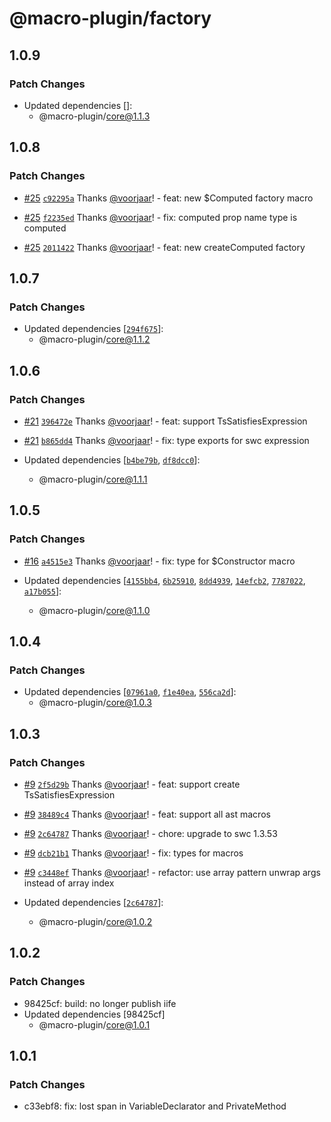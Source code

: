 # @macro-plugin/factory

## 1.0.9

### Patch Changes

- Updated dependencies []:
  - @macro-plugin/core@1.1.3

## 1.0.8

### Patch Changes

- [#25](https://github.com/macro-plugin/macros/pull/25) [`c92295a`](https://github.com/macro-plugin/macros/commit/c92295a35d8d607df9965954bab3d510bff0d63d) Thanks [@voorjaar](https://github.com/voorjaar)! - feat: new $Computed factory macro

- [#25](https://github.com/macro-plugin/macros/pull/25) [`f2235ed`](https://github.com/macro-plugin/macros/commit/f2235ede72a783c33faaa0c3cf56d3a7ce2c8bc9) Thanks [@voorjaar](https://github.com/voorjaar)! - fix: computed prop name type is computed

- [#25](https://github.com/macro-plugin/macros/pull/25) [`2011422`](https://github.com/macro-plugin/macros/commit/2011422e79e9d941d6991e7177d75c186e658626) Thanks [@voorjaar](https://github.com/voorjaar)! - feat: new createComputed factory

## 1.0.7

### Patch Changes

- Updated dependencies [[`294f675`](https://github.com/macro-plugin/macros/commit/294f67574c5ff168bdeb0a499ea4ab2fd57579cf)]:
  - @macro-plugin/core@1.1.2

## 1.0.6

### Patch Changes

- [#21](https://github.com/macro-plugin/macros/pull/21) [`396472e`](https://github.com/macro-plugin/macros/commit/396472edb4520b33044e9f628807af01e2e5aa35) Thanks [@voorjaar](https://github.com/voorjaar)! - feat: support TsSatisfiesExpression

- [#21](https://github.com/macro-plugin/macros/pull/21) [`b865dd4`](https://github.com/macro-plugin/macros/commit/b865dd493a38c60c9e8f102f7a2373a4bd44b4aa) Thanks [@voorjaar](https://github.com/voorjaar)! - fix: type exports for swc expression

- Updated dependencies [[`b4be79b`](https://github.com/macro-plugin/macros/commit/b4be79be09e8790b95c6a2e9b07dde4ba3822f39), [`df8dcc0`](https://github.com/macro-plugin/macros/commit/df8dcc0ab7f3e09f1157c5c2a7cda4a7f5367991)]:
  - @macro-plugin/core@1.1.1

## 1.0.5

### Patch Changes

- [#16](https://github.com/macro-plugin/macros/pull/16) [`a4515e3`](https://github.com/macro-plugin/macros/commit/a4515e3f5b0a645cdf233a20b0982ba244710d19) Thanks [@voorjaar](https://github.com/voorjaar)! - fix: type for $Constructor macro

- Updated dependencies [[`4155bb4`](https://github.com/macro-plugin/macros/commit/4155bb4de7968a83e62203411bceae6b0602637f), [`6b25910`](https://github.com/macro-plugin/macros/commit/6b25910567e910b7c71c79646f8569a2f3927be6), [`8dd4939`](https://github.com/macro-plugin/macros/commit/8dd493997931d8d91a82ffb1785927d425c17c61), [`14efcb2`](https://github.com/macro-plugin/macros/commit/14efcb2c6461ab3f5d78e0599ec74b422085ce1d), [`7787022`](https://github.com/macro-plugin/macros/commit/7787022f657b7a79cb18a1e8ba947ae2eaeb682e), [`a17b055`](https://github.com/macro-plugin/macros/commit/a17b055d356c285b394add56192c80077ebde2c2)]:
  - @macro-plugin/core@1.1.0

## 1.0.4

### Patch Changes

- Updated dependencies [[`07961a0`](https://github.com/macro-plugin/macros/commit/07961a03b6e82080a2b8c8ab2626c187c34f912e), [`f1e40ea`](https://github.com/macro-plugin/macros/commit/f1e40ead32636d4f2d43c442e70cc208e2d43b28), [`556ca2d`](https://github.com/macro-plugin/macros/commit/556ca2d9addaf36ac84da8c8ea7b5bc465e174b7)]:
  - @macro-plugin/core@1.0.3

## 1.0.3

### Patch Changes

- [#9](https://github.com/macro-plugin/macros/pull/9) [`2f5d29b`](https://github.com/macro-plugin/macros/commit/2f5d29be94a150697a333e326a7a29437dd9ed90) Thanks [@voorjaar](https://github.com/voorjaar)! - feat: support create TsSatisfiesExpression

- [#9](https://github.com/macro-plugin/macros/pull/9) [`38489c4`](https://github.com/macro-plugin/macros/commit/38489c46503b47a87f8e401900f03a61a2e97347) Thanks [@voorjaar](https://github.com/voorjaar)! - feat: support all ast macros

- [#9](https://github.com/macro-plugin/macros/pull/9) [`2c64787`](https://github.com/macro-plugin/macros/commit/2c647875182c5fc6ca41c9e72587a08307ba90ec) Thanks [@voorjaar](https://github.com/voorjaar)! - chore: upgrade to swc 1.3.53

- [#9](https://github.com/macro-plugin/macros/pull/9) [`dcb21b1`](https://github.com/macro-plugin/macros/commit/dcb21b18c39dbf909a7336712d02e770f6c5f6c6) Thanks [@voorjaar](https://github.com/voorjaar)! - fix: types for macros

- [#9](https://github.com/macro-plugin/macros/pull/9) [`c3448ef`](https://github.com/macro-plugin/macros/commit/c3448efa7ddcfdd0b50eb9606ccc2b2f99adea28) Thanks [@voorjaar](https://github.com/voorjaar)! - refactor: use array pattern unwrap args instead of array index

- Updated dependencies [[`2c64787`](https://github.com/macro-plugin/macros/commit/2c647875182c5fc6ca41c9e72587a08307ba90ec)]:
  - @macro-plugin/core@1.0.2

## 1.0.2

### Patch Changes

- 98425cf: build: no longer publish iife
- Updated dependencies [98425cf]
  - @macro-plugin/core@1.0.1

## 1.0.1

### Patch Changes

- c33ebf8: fix: lost span in VariableDeclarator and PrivateMethod
